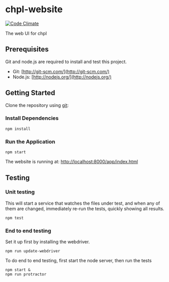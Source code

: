 # chpl-website

[![Code Climate](https://codeclimate.com/github/andlar/chpl-website/badges/gpa.svg)](https://codeclimate.com/github/andlar/chpl-website)

The web UI for chpl

## Prerequisites

Git and node.js are required to install and test this project.

 * Git: [http://git-scm.com/](http://git-scm.com/)
 * Node.js: [http://nodejs.org/](http://nodejs.org/)

## Getting Started

Clone the repository using [git][git]:

### Install Dependencies

```
npm install
```

### Run the Application

```
npm start
```

The website is running at: [http://localhost:8000/app/index.html](http://localhost:8000/app/index.html)

## Testing

### Unit testing

This will start a service that watches the files under test, and when any of them are changed, immediately re-run the tests, quickly showing all results.

```
npm test
```

### End to end testing

Set it up first by installing the webdriver.

```
npm run update-webdriver
```

To do end to end testing, first start the node server, then run the tests

```
npm start &
npm run protractor
```

[git]: http://git-scm.com/
